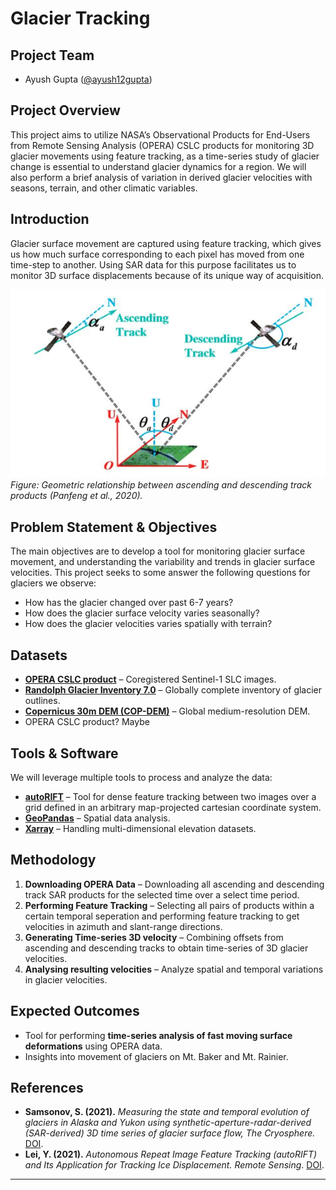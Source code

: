 # **Glacier Tracking**  

## **Project Team**  
- Ayush Gupta ([@ayush12gupta](https://github.com/ayush12gupta)) 

## **Project Overview**  

This project aims to utilize NASA’s Observational Products for End-Users from Remote Sensing Analysis (OPERA) CSLC products for monitoring 3D glacier movements using feature tracking, as a time-series study of glacier change is essential to understand glacier dynamics for a region. We will also perform a brief analysis of variation in derived glacier velocities with seasons, terrain, and other climatic variables.

## **Introduction**  

Glacier surface movement are captured using feature tracking, which gives us how much surface corresponding to each pixel has moved from one time-step to another. Using SAR data for this purpose facilitates us to monitor 3D surface displacements because of its unique way of acquisition. 

![Geometry ascending descending](asc_des_pair.png)  
*Figure: Geometric relationship between ascending and descending track products (Panfeng et al., 2020).*

## **Problem Statement & Objectives**  

The main objectives are to develop a tool for monitoring glacier surface movement, and understanding the variability and trends in glacier surface velocities. This project seeks to some answer the following questions for glaciers we observe:

* How has the glacier changed over past 6-7 years?
* How does the glacier surface velocity varies seasonally?
* How does the glacier velocities varies spatially with terrain?

## **Datasets**
- **[OPERA CSLC product](https://www.jpl.nasa.gov/go/opera/products/cslc-product-suite/)** – Coregistered Sentinel-1 SLC images.
- **[Randolph Glacier Inventory 7.0](https://www.glims.org/RGI/)** – Globally complete inventory of glacier outlines.  
- **[Copernicus 30m DEM (COP-DEM)](https://spacedata.copernicus.eu/web/cscda/dataset-details?articleId=394198)** – Global medium-resolution DEM.  
- OPERA CSLC product? Maybe

## **Tools & Software**  
We will leverage multiple tools to process and analyze the data:  
- **[autoRIFT](https://github.com/nasa-jpl/autoRIFT)** – Tool for dense feature tracking between two images over a grid defined in an arbitrary map-projected cartesian coordinate system.
- **[GeoPandas](https://geopandas.org/)** – Spatial data analysis.  
- **[Xarray](https://docs.xarray.dev/en/stable/)** – Handling multi-dimensional elevation datasets.  

## **Methodology**  
1. **Downloading OPERA Data** – Downloading all ascending and descending track SAR products for the selected time over a select time period.  
2. **Performing Feature Tracking** – Selecting all pairs of products within a certain temporal seperation and performing feature tracking to get velocities in azimuth and slant-range directions.
3. **Generating Time-series 3D velocity** – Combining offsets from ascending and descending tracks to obtain time-series of 3D glacier velocities.  
4. **Analysing resulting velocities** – Analyze spatial and temporal variations in glacier velocities.

## **Expected Outcomes**  
- Tool for performing **time-series analysis of fast moving surface deformations** using OPERA data. 
- Insights into movement of glaciers on Mt. Baker and Mt. Rainier.

## **References**   
- **Samsonov, S. (2021).** *Measuring the state and temporal evolution of glaciers in Alaska and Yukon using synthetic-aperture-radar-derived (SAR-derived) 3D time series of glacier surface flow, The Cryosphere.* [DOI](https://doi.org/10.5194/tc-15-4221-2021).
- **Lei, Y. (2021).** *Autonomous Repeat Image Feature Tracking (autoRIFT) and Its Application for Tracking Ice Displacement. Remote Sensing*. [DOI](https://doi.org/10.3390/rs13040749).

--- 